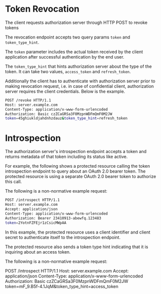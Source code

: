# Token Revocation

The client requests authorization server through HTTP POST to revoke tokens

The revocation endpoint accepts two query params `token` and `token_type_hint`. 

The `token` parameter includes the actual token received by the client application after successful authentication by the end user. 

The `token_type_hint` that hints authorization server about the type of the token. It can take two values, `access_token` and `refresh_token`.

Additionally the client has to authenticate with authorization server prior to making revocation request, i.e. in case of confidential client, authorization server requires the client credentials. Below is the example.

```sh
POST /revoke HTTP/1.1
Host: server.example.com
Content-Type: application/x-www-form-urlencoded
Authorization: Basic czZCaGRSa3F0MzpnWDFmQmF0M2JW
token=45ghiukldjahdnhzdauz&token_type_hint=refresh_token
```

# Introspection 

The authorization server's introspection endpoint accepts a token and returns metadata of that token including its status like active.


For example, the following shows a protected resource calling the token introspection endpoint to query about an OAuth 2.0 bearer token.  The protected resource is using a separate OAuth 2.0 bearer token to authorize this call.

The following is a non-normative example request:

```sh
POST /introspect HTTP/1.1
Host: server.example.com
Accept: application/json
Content-Type: application/x-www-form-urlencoded
Authorization: Bearer 23410913-abewfq.123483
token=2YotnFZFEjr1zCsicMWpAA
```

In this example, the protected resource uses a client identifier and client secret to authenticate itself to the introspection endpoint.

The protected resource also sends a token type hint indicating that it is inquiring about an access token.

The following is a non-normative example request:

POST /introspect HTTP/1.1
Host: server.example.com
Accept: application/json
Content-Type: application/x-www-form-urlencoded
Authorization: Basic czZCaGRSa3F0MzpnWDFmQmF0M2JW token=mF_9.B5f-4.1JqM&token_type_hint=access_token